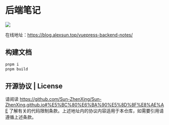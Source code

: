 # 后端笔记

![](https://img.shields.io/github/actions/workflow/status/Sun-ZhenXing/vuepress-backend-notes/deploy-docs.yml?branch=main)

在线地址：<https://blog.alexsun.top/vuepress-backend-notes/>

## 构建文档

```bash
pnpm i
pnpm build
```

## 开源协议 | License

请阅读 <https://github.com/Sun-ZhenXing/Sun-ZhenXing.github.io#%E5%BC%80%E6%BA%90%E5%8D%8F%E8%AE%AE> 了解有关的代码限制条款。上述地址内的协议内容适用于本仓库，如需要引用请遵循上述条款。
